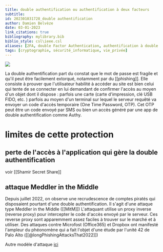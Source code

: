 ```yaml
---
title: double authentification ou authentification à deux facteurs
subtitle:
id: 202301031728_double authentification
author: Damien Belvèze
date: 03-01-2023
link_citations: true
bibliography: mylibrary.bib
biblio_style: csl\ieee.csl
aliases: [2FA, double Factor Authentication, authentification à double facteur, authentification à deux facteurs]
tags: [cryptographie, sécurité_informatique, vie_privée]
---
```


![](2FA.jpg)

La double authentification part du constat que le mot de passe est fragile et qu'il peut être facilement extorqué, notamment par du [[phishing]]. 
Elle consiste à prouver que l'utilisateur habilité à accéder au site est bien celui qui tente de se connecter en lui demandant de confirmer l'accès au moyen d'un objet dont il dispose : parfois une carte (carte d'impression, clé USB FIDO, etc. ) parfois au moyen d'un terminal sur lequel le serveur requêté va envoyer un code d'accès temporaire (One Time Password, OTP). 
Cet OTP peut être un code envoyé par SMS ou bien un accès généré par une app de double authentification comme Authy. 

# limites de cette protection

## perte de l'accès à l'application qui gère la double authentification

voir [[Shamir Secret Share]]

## attaque Meddler in the Middle

Depuis juillet 2022, on observe une recrudescence de comptes piratés qui disposaient pourtant d'une double authentification. 
Il s'agit d'une attaque type Meddler in the Middle ([[MitM]])
L'attaquant utilise un proxy inverse (reverse proxy) pour intercepter le code d'accès envoyé par le serveur. 
Ces reverse proxy sont apparemment assez faciles à trouver sur le marché et à utiliser. 
Des attaques contre Microfost (Office365) et Dropbox ont manifesté l'ampleur du phéonomène qui a fait l'objet d'une étude par l'unité 42 de Palo Alto ([[@longPhishingAttacksThat2022]])

Autre modèle d'attaque [ici](https://www.smtechub.com/ss7-attack/)


